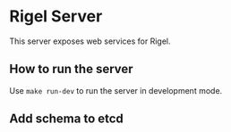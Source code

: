 # Rigel Server

This server exposes web services for Rigel. 

## How to run the server

Use `make run-dev` to run the server in development mode.

## Add schema to etcd

